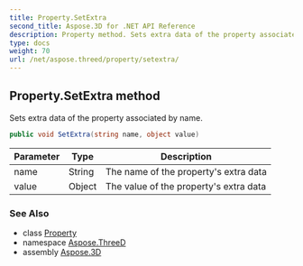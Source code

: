```yaml
---
title: Property.SetExtra
second_title: Aspose.3D for .NET API Reference
description: Property method. Sets extra data of the property associated by name
type: docs
weight: 70
url: /net/aspose.threed/property/setextra/
---
```

## Property.SetExtra method

Sets extra data of the property associated by name.

```csharp
public void SetExtra(string name, object value)
```

| Parameter | Type | Description |
| --- | --- | --- |
| name | String | The name of the property's extra data |
| value | Object | The value of the property's extra data |

### See Also

* class [Property](../)
* namespace [Aspose.ThreeD](../../../aspose.threed/)
* assembly [Aspose.3D](../../../)


